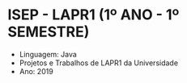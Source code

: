 # ISEP - LAPR1 (1º ANO - 1º SEMESTRE)
* Linguagem: Java
* Projetos e Trabalhos de LAPR1 da Universidade
* Ano: 2019
